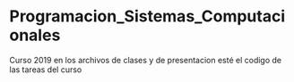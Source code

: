 # Programacion_Sistemas_Computacionales
Curso 2019
en los archivos de clases y de presentacion esté el codigo de las tareas del curso
